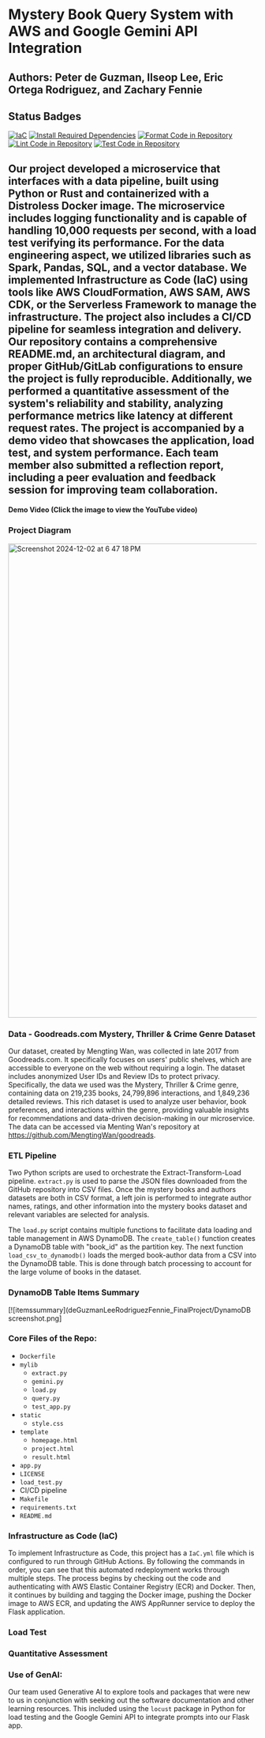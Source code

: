 # Mystery Book Query System with AWS and Google Gemini API Integration 

## Authors: Peter de Guzman, Ilseop Lee, Eric Ortega Rodriguez, and Zachary Fennie

## Status Badges
[![IaC](https://github.com/PeterdeGuzman/deGuzmanLeeRodriguezFennie_FinalProject/actions/workflows/IaC.yml/badge.svg)](https://github.com/PeterdeGuzman/deGuzmanLeeRodriguezFennie_FinalProject/actions/workflows/IaC.yml)
[![Install Required Dependencies](https://github.com/PeterdeGuzman/deGuzmanLeeRodriguezFennie_FinalProject/actions/workflows/install.yml/badge.svg)](https://github.com/PeterdeGuzman/deGuzmanLeeRodriguezFennie_FinalProject/actions/workflows/install.yml)
[![Format Code in Repository](https://github.com/PeterdeGuzman/deGuzmanLeeRodriguezFennie_FinalProject/actions/workflows/format.yml/badge.svg)](https://github.com/PeterdeGuzman/deGuzmanLeeRodriguezFennie_FinalProject/actions/workflows/format.yml)
[![Lint Code in Repository](https://github.com/PeterdeGuzman/deGuzmanLeeRodriguezFennie_FinalProject/actions/workflows/lint.yml/badge.svg)](https://github.com/PeterdeGuzman/deGuzmanLeeRodriguezFennie_FinalProject/actions/workflows/lint.yml)
[![Test Code in Repository](https://github.com/PeterdeGuzman/deGuzmanLeeRodriguezFennie_FinalProject/actions/workflows/test.yml/badge.svg)](https://github.com/PeterdeGuzman/deGuzmanLeeRodriguezFennie_FinalProject/actions/workflows/test.yml)

## Our project developed a microservice that interfaces with a data pipeline, built using Python or Rust and containerized with a Distroless Docker image. The microservice includes logging functionality and is capable of handling 10,000 requests per second, with a load test verifying its performance. For the data engineering aspect, we utilized libraries such as Spark, Pandas, SQL, and a vector database. We implemented Infrastructure as Code (IaC) using tools like AWS CloudFormation, AWS SAM, AWS CDK, or the Serverless Framework to manage the infrastructure. The project also includes a CI/CD pipeline for seamless integration and delivery. Our repository contains a comprehensive README.md, an architectural diagram, and proper GitHub/GitLab configurations to ensure the project is fully reproducible. Additionally, we performed a quantitative assessment of the system's reliability and stability, analyzing performance metrics like latency at different request rates. The project is accompanied by a demo video that showcases the application, load test, and system performance. Each team member also submitted a reflection report, including a peer evaluation and feedback session for improving team collaboration.

#### Demo Video (Click the image to view the YouTube video)


### Project Diagram 
<img width="960" alt="Screenshot 2024-12-02 at 6 47 18 PM" src="https://github.com/user-attachments/assets/c8f60fc3-5eb7-4d2a-bc2a-eff656597d58">

### Data - Goodreads.com Mystery, Thriller & Crime Genre Dataset
Our dataset, created by Mengting Wan, was collected in late 2017 from Goodreads.com. It specifically focuses on users' public shelves, which are accessible to everyone on the web without requiring a login. The dataset includes anonymized User IDs and Review IDs to protect privacy. Specifically, the data we used was the Mystery, Thriller & Crime genre, containing data on 219,235 books, 24,799,896 interactions, and 1,849,236 detailed reviews. This rich dataset is used to analyze user behavior, book preferences, and interactions within the genre, providing valuable insights for recommendations and data-driven decision-making in our microservice. The data can be accessed via Menting Wan's repository at https://github.com/MengtingWan/goodreads.

### ETL Pipeline

Two Python scripts are used to orchestrate the Extract-Transform-Load pipeline. `extract.py` is used to parse the JSON files downloaded from the GitHub repository into CSV files. Once the mystery books and authors datasets are both in CSV format, a left join is performed to integrate author names, ratings, and other information into the mystery books dataset and relevant variables are selected for analysis. 

The `load.py` script contains multiple functions to facilitate data loading and table management in AWS DynamoDB. The `create_table()` function creates a DynamoDB table with "book_id" as the partition key. The next function `load_csv_to_dynamodb()` loads the merged book-author data from a CSV into the DynamoDB table. This is done through batch processing to account for the large volume of books in the dataset. 

### DynamoDB Table Items Summary
[![itemssummary](deGuzmanLeeRodriguezFennie_FinalProject/DynamoDB screenshot.png]

### Core Files of the Repo:
* `Dockerfile`
* `mylib`
    - `extract.py`
    - `gemini.py`
    - `load.py`
    - `query.py`
    - `test_app.py`
* `static`
    - `style.css`
* `template`
    - `homepage.html`
    - `project.html`
    - `result.html`
* `app.py`
* `LICENSE`
* `load_test.py`
* CI/CD pipeline
* `Makefile`
* `requirements.txt`
* `README.md`

### Infrastructure as Code (IaC)

To implement Infrastructure as Code, this project has a `IaC.yml` file which is configured to run through GitHub Actions. By following the commands in order, you can see that this automated redeployment works through multiple steps. The process begins by checking out the code and authenticating with AWS Elastic Container Registry (ECR) and Docker. Then, it continues by building and tagging the Docker image, pushing the Docker image to AWS ECR, and updating the AWS AppRunner service to deploy the Flask application. 

### Load Test 

### Quantitative Assessment

### Use of GenAI:
Our team used Generative AI to explore tools and packages that were new to us in conjunction with seeking out the software documentation and other learning resources. This included using the `locust` package in Python for load testing and the Google Gemini API to integrate prompts into our Flask app. 

